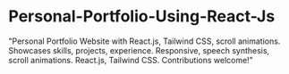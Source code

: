 # Personal-Portfolio-Using-React-Js
"Personal Portfolio Website with React.js, Tailwind CSS, scroll animations. Showcases skills, projects, experience. Responsive, speech synthesis, scroll animations. React.js, Tailwind CSS. Contributions welcome!"
